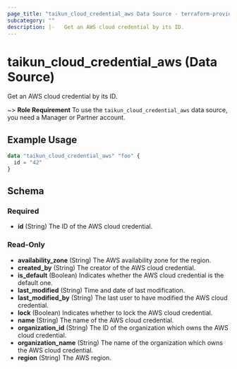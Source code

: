 ```yaml
---
page_title: "taikun_cloud_credential_aws Data Source - terraform-provider-taikun"
subcategory: ""
description: |-   Get an AWS cloud credential by its ID.
---
```


# taikun_cloud_credential_aws (Data Source)

Get an AWS cloud credential by its ID.

~> **Role Requirement** To use the `taikun_cloud_credential_aws` data source, you need a Manager or Partner account.

## Example Usage

```terraform
data "taikun_cloud_credential_aws" "foo" {
  id = "42"
}
```

<!-- schema generated by tfplugindocs -->
## Schema

### Required

- **id** (String) The ID of the AWS cloud credential.

### Read-Only

- **availability_zone** (String) The AWS availability zone for the region.
- **created_by** (String) The creator of the AWS cloud credential.
- **is_default** (Boolean) Indicates whether the AWS cloud credential is the default one.
- **last_modified** (String) Time and date of last modification.
- **last_modified_by** (String) The last user to have modified the AWS cloud credential.
- **lock** (Boolean) Indicates whether to lock the AWS cloud credential.
- **name** (String) The name of the AWS cloud credential.
- **organization_id** (String) The ID of the organization which owns the AWS cloud credential.
- **organization_name** (String) The name of the organization which owns the AWS cloud credential.
- **region** (String) The AWS region.


